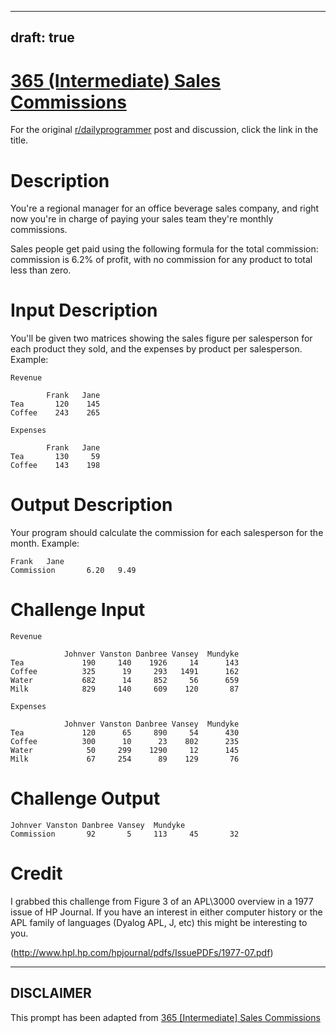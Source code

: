 ---
draft: true
----

# [365 (Intermediate) Sales Commissions](https://old.reddit.com/r/dailyprogrammer/comments/8xzwl6/20180711_challenge_365_intermediate_sales/)

For the original [r/dailyprogrammer](https://www.reddit.com/r/dailyprogrammer/) post and discussion, click the link in the title.

# Description
You're a regional manager for an office beverage sales company, and right now you're in charge of paying your sales team they're monthly commissions. 

Sales people get paid using the following formula for the total commission: commission is 6.2% of profit, with no commission for any product to total less than zero. 

# Input Description
You'll be given two matrices showing the sales figure per salesperson for each product they sold, and the expenses by product per salesperson. Example:


```
Revenue 

        Frank   Jane
Tea       120    145
Coffee    243    265

Expenses

        Frank   Jane
Tea       130     59
Coffee    143    198
```
# Output Description
Your program should calculate the commission for each salesperson for the month. Example:


```
Frank   Jane
Commission       6.20   9.49
```
# Challenge Input

```
Revenue

            Johnver Vanston Danbree Vansey  Mundyke
Tea             190     140    1926     14      143
Coffee          325      19     293   1491      162
Water           682      14     852     56      659
Milk            829     140     609    120       87

Expenses

            Johnver Vanston Danbree Vansey  Mundyke
Tea             120      65     890     54      430
Coffee          300      10      23    802      235
Water            50     299    1290     12      145
Milk             67     254      89    129       76
```
# Challenge Output

```
Johnver Vanston Danbree Vansey  Mundyke
Commission       92       5     113     45       32
```
# Credit
I grabbed this challenge from Figure 3 of an APL\3000 overview in a 1977 issue of HP Journal. If you have an interest in either computer history or the APL family of languages (Dyalog APL, J, etc) this might be interesting to you. 

(http://www.hpl.hp.com/hpjournal/pdfs/IssuePDFs/1977-07.pdf)

----
## **DISCLAIMER**
This prompt has been adapted from [365 [Intermediate] Sales Commissions](https://old.reddit.com/r/dailyprogrammer/comments/8xzwl6/20180711_challenge_365_intermediate_sales/
)
